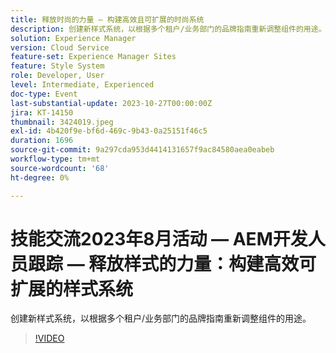 ```yaml
---
title: 释放时尚的力量 — 构建高效且可扩展的时尚系统
description: 创建新样式系统，以根据多个租户/业务部门的品牌指南重新调整组件的用途。
solution: Experience Manager
version: Cloud Service
feature-set: Experience Manager Sites
feature: Style System
role: Developer, User
level: Intermediate, Experienced
doc-type: Event
last-substantial-update: 2023-10-27T00:00:00Z
jira: KT-14150
thumbnail: 3424019.jpeg
exl-id: 4b420f9e-bf6d-469c-9b43-0a25151f46c5
duration: 1696
source-git-commit: 9a297cda953d4414131657f9ac84580aea0eabeb
workflow-type: tm+mt
source-wordcount: '68'
ht-degree: 0%

---
```



# 技能交流2023年8月活动 — AEM开发人员跟踪 — 释放样式的力量：构建高效可扩展的样式系统

创建新样式系统，以根据多个租户/业务部门的品牌指南重新调整组件的用途。

>[!VIDEO](https://video.tv.adobe.com/v/3424019/?learn=on)
